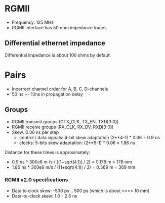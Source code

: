 # RGMII

- Frequency: 125 MHz
- RGMII interface has 50 ohm impedance traces


## Differential ethernet impedance
Differential impedance is about 100 ohms by defautl

# Pairs
- Incorrect channel order for A, B, C, D-channels
- 50 ns +- 10ns in propagation delay

## Groups
- RGMII transmit groups (GTX_CLK, TX_EN, TXD[3:0])
- RGMII receive groups (RX_CLK, RX_DV, RXD[3:0])
- Skew: 0.06 ns per step
	- control / data signals: 4-bit skew adaptation (2**4-1) * 0.06 = 0.9 ns
	- clocks: 5-bits skew adaptation: (2**5-1) * 0.06 = 1.86 ns

Distance for these times is approximately:
- 0.9 ns * 300e6 m /s / ((1+sqrt(4.1)) / 2) = 0.178 m = 178 mm
- 1.86 ns * 300e6 m/s / ((1+sqrt(4.1)) / 2) = 0.369 m = 369 mm

### RGMII v2.0 specifications
- Data to clock skew: -500 ps .. 500 ps (which is about >>>> 10 mm)
- Data-to-clock skew: 1.0 - 2.6 ns